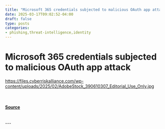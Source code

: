 ```yaml
---
title: "Microsoft 365 credentials subjected to malicious OAuth app attack"
date: 2025-03-17T09:02:52-04:00
draft: false
type: posts
categories: 
- phishing,threat-intelligence,identity
---
```

# Microsoft 365 credentials subjected to malicious OAuth app attack
https://files.cyberriskalliance.com/wp-content/uploads/2025/02/AdobeStock_390610307_Editorial_Use_Only.jpg
<br/>

<br/>


#### [Source](https://www.scworld.com/brief/microsoft-365-credentials-subjected-to-malicious-oauth-app-attack)

<br/>
---

